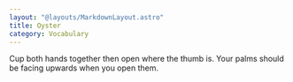 ```yaml
---
layout: "@layouts/MarkdownLayout.astro"
title: Oyster
category: Vocabulary
---
```


Cup both hands together then open where the thumb is.
Your palms should be facing upwards when you open them.
